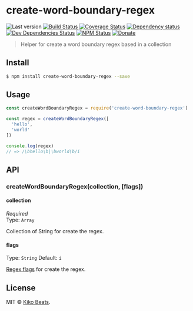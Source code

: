 # create-word-boundary-regex

![Last version](https://img.shields.io/github/tag/Kikobeats/create-word-boundary-regex.svg?style=flat-square)
[![Build Status](https://img.shields.io/travis/Kikobeats/create-word-boundary-regex/master.svg?style=flat-square)](https://travis-ci.org/Kikobeats/create-word-boundary-regex)
[![Coverage Status](https://img.shields.io/coveralls/Kikobeats/create-word-boundary-regex.svg?style=flat-square)](https://coveralls.io/github/Kikobeats/create-word-boundary-regex)
[![Dependency status](https://img.shields.io/david/Kikobeats/create-word-boundary-regex.svg?style=flat-square)](https://david-dm.org/Kikobeats/create-word-boundary-regex)
[![Dev Dependencies Status](https://img.shields.io/david/dev/Kikobeats/create-word-boundary-regex.svg?style=flat-square)](https://david-dm.org/Kikobeats/create-word-boundary-regex#info=devDependencies)
[![NPM Status](https://img.shields.io/npm/dm/create-word-boundary-regex.svg?style=flat-square)](https://www.npmjs.org/package/create-word-boundary-regex)
[![Donate](https://img.shields.io/badge/donate-paypal-blue.svg?style=flat-square)](https://paypal.me/Kikobeats)

> Helper for create a word boundary regex based in a collection

## Install

```bash
$ npm install create-word-boundary-regex --save
```

## Usage

```js
const createWordBoundaryRegex = require('create-word-boundary-regex')

const regex = createWordBoundaryRegex([
  'hello',
  'world'
])

console.log(regex)
// => /\bhello\b|\bworld\b/i
```

## API

### createWordBoundaryRegex(collection, [flags])

#### collection

*Required*<br>
Type: `Array`

Collection of String for create the regex.

#### flags
Type:  `String`
Default: `i`

[Regex flags](https://developer.mozilla.org/es/docs/Web/JavaScript/Referencia/Objetos_globales/RegExp) for create the regex.

## License

MIT © [Kiko Beats](https://github.com/Kikobeats).

